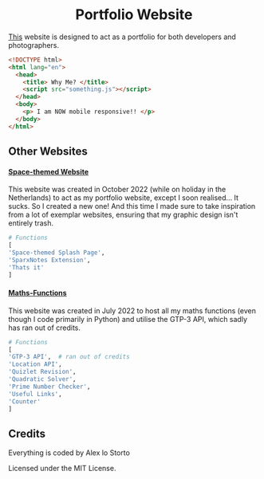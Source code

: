 <h1 align="center">Portfolio Website</h1>

[This](https://alexlostorto.github.io/) website is designed to act as a portfolio for both developers and photographers. 

``` html
<!DOCTYPE html>
<html lang="en">
  <head>
    <title> Why Me? </title>
    <script src="something.js"></script>
  </head>
  <body>
    <p> I am NOW mobile responsive!! </p>
  </body>
</html>
```

## Other Websites

#### [Space-themed Website](https://alexlostorto.github.io/space-portfolio/)

This website was created in October 2022 (while on holiday in the Netherlands) to act as my portfolio website, except I soon realised... It sucks. So I created a new one! And this time I made sure to take inspiration from a lot of exemplar websites, ensuring that my graphic design isn't entirely trash.

``` python
# Functions
[
'Space-themed Splash Page',
'SparxNotes Extension',
'Thats it'
]
```

#### [Maths-Functions](https://alexlostorto.github.io/maths-functions/)

This website was created in July 2022 to host all my maths functions (even though I code primarily in Python) and utilise the GTP-3 API, which sadly has ran out of credits.

``` python
# Functions
[
'GTP-3 API',  # ran out of credits
'Location API',
'Quizlet Revision',
'Quadratic Solver',
'Prime Number Checker',
'Useful Links',
'Counter'
]
```

## Credits 

Everything is coded by Alex lo Storto

Licensed under the MIT License.
